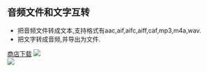 ## 音频文件和文字互转
* 把音频文件转成文本,支持格式有aac,aif,aifc,aiff,caf,mp3,m4a,wav.
* 把文字转成音频,并导出为文件.

[商店下载](https://apps.apple.com/cn/app/normaltexture/id1598709288)
![](./screen1.png)   
![](./screen2.png)   
